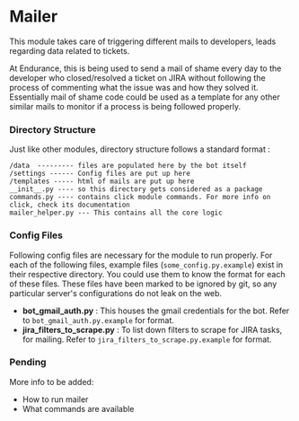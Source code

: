 # Mailer

This module takes care of triggering different mails to developers, leads regarding data related to tickets. 

At Endurance, this is being used to send a mail of shame every day to the developer who closed/resolved a ticket on JIRA without following the process of commenting what the issue was and how they solved it. Essentially mail of shame code could be used as a template for any other similar mails to monitor if a process is being followed properly.


### Directory Structure
Just like other modules, directory structure follows a standard format : 

```
/data  --------- files are populated here by the bot itself
/settings ------ Config files are put up here
/templates ----- html of mails are put up here
__init__.py ---- so this directory gets considered as a package
commands.py ---- contains click module commands. For more info on click, check its documentation
mailer_helper.py --- This contains all the core logic 
```

### Config Files

Following config files are necessary for the module to run properly. For each of the following files, example files (`some_config.py.example`) exist in their respective directory. You could use them to know the format for each of these files. These files have been marked to be ignored by git, so any particular server's configurations do not leak on the web.

- **bot_gmail_auth.py** : This houses the gmail credentials for the bot. Refer to `bot_gmail_auth.py.example` for format.
- **jira_filters_to_scrape.py** : To list down filters to scrape for JIRA tasks, for mailing. Refer to `jira_filters_to_scrape.py.example` for format.


### Pending
More info to be added:
- How to run mailer
- What commands are available
